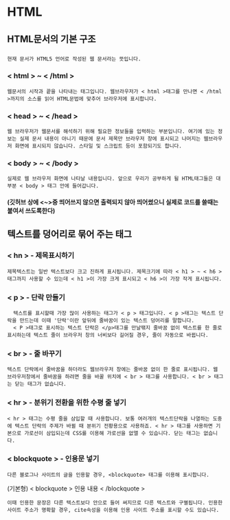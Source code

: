 # HTML





## HTML문서의 기본 구조
  
### <!doctype html>
```
현재 문서가 HTML5 언어로 작성된 웹 문서라는 뜻입니다.
```

### < html > ~ < /html >
```
웹문서의 시작과 끝을 나타내는 태그입니다. 웹브라우저가 < html >태그를 만나면 < /html >까지의 소스를 읽어 HTML문법에 맞추어 브라우저에 표시합니다.
```

### < head > ~ < /head > 
 ```
 웹 브라우저가 웹문서를 해석하기 위해 필요한 정보들을 입력하는 부분입니다. 여기에 있는 정보는 실제 문서 내용이 아니기 때문에 문서 제목만 브라우저 창에 표시되고 나머지는 웹브라우저 화면에 표시되지 않습니다. 스타일 및 스크립트 등이 포함되기도 합니다. 
```

### < body > ~ < /body > 
```
실제로 웹 브라우저 화면에 나타날 내용입니다. 앞으로 우리가 공부하게 될 HTML태그들은 대부분 < body > 태그 안에 들어갑니다.
```

#### (깃허브 상에 <~>중 띄어쓰지 않으면 출력되지 않아 띄어썼으니 실제로 코드를 쓸때는 붙여서 쓰도록한다)



## 텍스트를 덩어리로 묶어 주는 태그

### < hn > - 제목표시하기
```
제목텍스트는 일반 텍스트보다 크고 진하게 표시됩니다. 제목크기에 따라 < h1 > ~ < h6 >태그까지 사용할 수 있는데 < h1 >이 가장 크게 표시되고 < h6 >이 가장 작게 표시됩니다.
```

### < p > - 단락 만들기
```
  텍스트를 표시할때 가장 많이 사용하는 태그가 < p > 태그입니다. < p >태그는 텍스트 단락을 만드는데 이때 '단락'이란 앞뒤에 줄바꿈이 있는 텍스트 덩어리를 말합니다.
  < P >태그로 표시하는 텍스트 단락은 </p>태그를 만날땎지 줄바꿈 없이 텍스트를 한 줄로 표시하는데 텍스트 줄이 브라우저 창의 너비보다 길어질 경우, 줄이 자동으로 바뀝니다.
```

### < br > - 줄 바꾸기
```
텍스트 단락에서 줄바꿈을 하더라도 웹브라우저 창에는 줄바꿈 없이 한 줄로 표시됩니다. 웹 브라우저창에서 줄바꿈을 하려면 줄을 바꿀 위치에 < br > 태그를 사용합니다. < br > 태그는 닫는 태그가 없습니다.
```

### < hr > - 분위기 전환을 위한 수평 줄 넣기
```
< hr > 태그는 수평 줄을 삼입할 때 사용합니다. 보통 여러개의 텍스트단락을 나열하는 도중에 텍스트 단락의 주제가 바뀔 때 분위기 전황용으로 사용하죠. < hr > 태그를 사용하면 기본으로 가로선이 삼입되는데 CSS를 이용해 가로선을 없앨 수 있습니다. 닫는 태그는 없습니다.
```

### < blockquote > - 인용문 넣기
```
다른 블로그나 사이트의 글을 인용할 경우, <blockquote> 태그를 이용해 표시합니다.
```
(기본형) < blockquote > 인용 내용 < /blockquote >
```
이때 인용한 문장은 다른 텍스트보다 안으로 들어 써지므로 다른 텍스트와 구별됩니다. 인용한 사이트 주소가 명확할 경우, cite속성을 이용해 인용 사이트 주소를 표시할 수도 있습니다.
```
